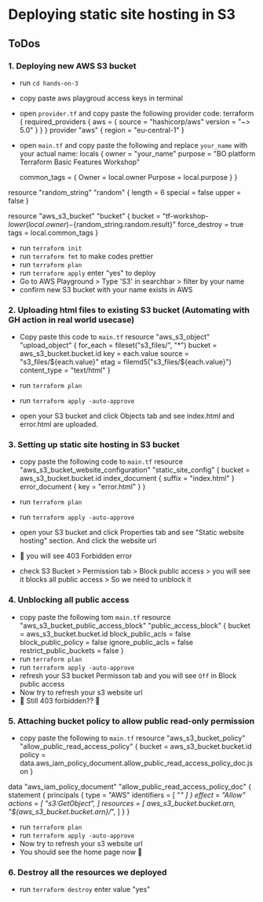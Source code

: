 # Deploying static site hosting in S3

## ToDos

### 1. Deploying new AWS S3 bucket
- run `cd hands-on-3`
- copy paste aws playgroud access keys in terminal
- open `provider.tf` and copy paste the following provider code:
terraform {
  required_providers {
    aws = {
      source  = "hashicorp/aws"
      version = "~> 5.0"
    }
  }
}
provider "aws" {
  region = "eu-central-1"
}

- open `main.tf` and copy paste the following and replace `your_name` with your actual name:
locals {
  owner   = "your_name"
  purpose = "BO platform Terraform Basic Features Workshop"

  common_tags = {
    Owner   = local.owner
    Purpose = local.purpose
  }
}

resource "random_string" "random" {
  length  = 6
  special = false
  upper   = false
}

resource "aws_s3_bucket" "bucket" {
  bucket        = "tf-workshop-${lower(local.owner)}-${random_string.random.result}"
  force_destroy = true
  tags = local.common_tags
}

- run `terraform init`
- run `terraform fmt` to make codes prettier
- run `terraform plan`
- run `terraform apply` enter "yes" to deploy
- Go to AWS Playground > Type 'S3' in searchbar > filter by your name
- confirm new S3 bucket with your name exists in AWS

### 2. Uploading html files to existing S3 bucket (Automating with GH action in real world usecase)
- Copy paste this code to `main.tf`
resource "aws_s3_object" "upload_object" {
  for_each     = fileset("s3_files/", "*")
  bucket       = aws_s3_bucket.bucket.id
  key          = each.value
  source       = "s3_files/${each.value}"
  etag         = filemd5("s3_files/${each.value}")
  content_type = "text/html"
}

- run `terraform plan`
- run `terraform apply -auto-approve`
- open your S3 bucket and click Objects tab and see index.html and error.html are uploaded.

### 3. Setting up static site hosting in S3 bucket
- copy paste the following code to `main.tf`
resource "aws_s3_bucket_website_configuration" "static_site_config" {
  bucket = aws_s3_bucket.bucket.id
  index_document {
    suffix = "index.html"
  }
  error_document {
    key = "error.html"
  }
}

- run `terraform plan`
- run `terraform apply -auto-approve`
- open your S3 bucket and click Properties tab and see "Static website hosting" section. And click the website url
- 🚨 you will see 403 Forbidden error
- check S3 Bucket > Permission tab > Block public access > you will see it blocks all public access > So we need to unblock it


### 4. Unblocking all public access
- copy paste the following tom `main.tf`
resource "aws_s3_bucket_public_access_block" "public_access_block" {
  bucket                  = aws_s3_bucket.bucket.id
  block_public_acls       = false
  block_public_policy     = false
  ignore_public_acls      = false
  restrict_public_buckets = false
}
- run `terraform plan`
- run `terraform apply -auto-approve`
- refresh your S3 bucket Permisson tab and you will see `Off` in Block public access
- Now try to refresh your s3 website url
- 🚨 Still 403 forbidden?? 🚨


### 5. Attaching bucket policy to allow public read-only permission
- copy paste the following to `main.tf`
resource "aws_s3_bucket_policy" "allow_public_read_access_policy" {
  bucket = aws_s3_bucket.bucket.id
  policy = data.aws_iam_policy_document.allow_public_read_access_policy_doc.json
}

data "aws_iam_policy_document" "allow_public_read_access_policy_doc" {
  statement {
    principals {
      type = "AWS"
      identifiers = [ "*" ]
    }
    effect = "Allow"
    actions = [
      "s3:GetObject",
    ]
    resources = [
      aws_s3_bucket.bucket.arn,
      "${aws_s3_bucket.bucket.arn}/*",
    ]
  }
}

- run `terraform plan`
- run `terraform apply -auto-approve`
- Now try to refresh your s3 website url
- You should see the home page now 🎉


### 6. Destroy all the resources we deployed
- run `terraform destroy` enter value "yes"
